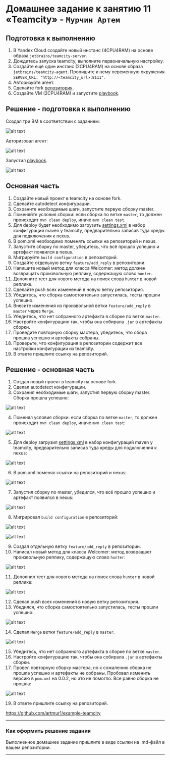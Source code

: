 # Домашнее задание к занятию 11 «Teamcity» - `Мурчин Артем`

## Подготовка к выполнению

1. В Yandex Cloud создайте новый инстанс (4CPU4RAM) на основе образа `jetbrains/teamcity-server`.
2. Дождитесь запуска teamcity, выполните первоначальную настройку.
3. Создайте ещё один инстанс (2CPU4RAM) на основе образа `jetbrains/teamcity-agent`. Пропишите к нему переменную окружения `SERVER_URL: "http://<teamcity_url>:8111"`.
4. Авторизуйте агент.
5. Сделайте fork [репозитория](https://github.com/aragastmatb/example-teamcity).
6. Создайте VM (2CPU4RAM) и запустите [playbook](./infrastructure).

## Решение - подготовка к выполнению

Создал три ВМ в соответствии с заданием:

![alt text](https://github.com/artmur1/19-05-teamcity-hw/blob/main/img/19-05-01-01-hw.png)

Авторизовал агент:

![alt text](https://github.com/artmur1/19-05-teamcity-hw/blob/main/img/19-05-01-02-hw.png)

Запустил [playbook](./infrastructure).

![alt text](https://github.com/artmur1/19-05-teamcity-hw/blob/main/img/19-05-01-04-hw.png)

## Основная часть

1. Создайте новый проект в teamcity на основе fork.
2. Сделайте autodetect конфигурации.
3. Сохраните необходимые шаги, запустите первую сборку master.
4. Поменяйте условия сборки: если сборка по ветке `master`, то должен происходит `mvn clean deploy`, иначе `mvn clean test`.
5. Для deploy будет необходимо загрузить [settings.xml](./teamcity/settings.xml) в набор конфигураций maven у teamcity, предварительно записав туда креды для подключения к nexus.
6. В pom.xml необходимо поменять ссылки на репозиторий и nexus.
7. Запустите сборку по master, убедитесь, что всё прошло успешно и артефакт появился в nexus.
8. Мигрируйте `build configuration` в репозиторий.
9. Создайте отдельную ветку `feature/add_reply` в репозитории.
10. Напишите новый метод для класса Welcomer: метод должен возвращать произвольную реплику, содержащую слово `hunter`.
11. Дополните тест для нового метода на поиск слова `hunter` в новой реплике.
12. Сделайте push всех изменений в новую ветку репозитория.
13. Убедитесь, что сборка самостоятельно запустилась, тесты прошли успешно.
14. Внесите изменения из произвольной ветки `feature/add_reply` в `master` через `Merge`.
15. Убедитесь, что нет собранного артефакта в сборке по ветке `master`.
16. Настройте конфигурацию так, чтобы она собирала `.jar` в артефакты сборки.
17. Проведите повторную сборку мастера, убедитесь, что сбора прошла успешно и артефакты собраны.
18. Проверьте, что конфигурация в репозитории содержит все настройки конфигурации из teamcity.
19. В ответе пришлите ссылку на репозиторий.

## Решение - основная часть

1. Создал новый проект в teamcity на основе fork.
2. Сделал autodetect конфигурации.
3. Сохранил необходимые шаги, запустил первую сборку master. Сборка прошла успешно:

![alt text](https://github.com/artmur1/19-05-teamcity-hw/blob/main/img/19-05-01-05-hw.png)

4. Поменял условия сборки: если сборка по ветке `master`, то должен происходит `mvn clean deploy`, иначе `mvn clean test`:

![alt text](https://github.com/artmur1/19-05-teamcity-hw/blob/main/img/19-05-01-06-hw.png)

5. Для deploy загрузил [settings.xml](./teamcity/settings.xml) в набор конфигураций maven у teamcity, предварительно записав туда креды для подключения к nexus:

![alt text](https://github.com/artmur1/19-05-teamcity-hw/blob/main/img/19-05-01-07-hw.png)

6. В pom.xml поменял ссылки на репозиторий и nexus:

![alt text](https://github.com/artmur1/19-05-teamcity-hw/blob/main/img/19-05-01-08-hw.png)

7. Запустил сборку по master, убедился, что всё прошло успешно и артефакт появился в nexus:

![alt text](https://github.com/artmur1/19-05-teamcity-hw/blob/main/img/19-05-01-09-hw.png)

8. Мигрировал `build configuration` в репозиторий:

![alt text](https://github.com/artmur1/19-05-teamcity-hw/blob/main/img/19-05-01-095-hw.png)

![alt text](https://github.com/artmur1/19-05-teamcity-hw/blob/main/img/19-05-01-096-hw.png)

9. Создал отдельную ветку `feature/add_reply` в репозитории.
10. Написал новый метод для класса Welcomer: метод возвращает произвольную реплику, содержащую слово `hunter`:

![alt text](https://github.com/artmur1/19-05-teamcity-hw/blob/main/img/19-05-01-10-hw.png)

11. Дополнил тест для нового метода на поиск слова `hunter` в новой реплике:

![alt text](https://github.com/artmur1/19-05-teamcity-hw/blob/main/img/19-05-01-11-hw.png)

12. Сделал push всех изменений в новую ветку репозитория.
13. Убедился, что сборка самостоятельно запустилась, тесты прошли успешно:

![alt text](https://github.com/artmur1/19-05-teamcity-hw/blob/main/img/19-05-01-12-hw.png)

14. Сделал `Merge` ветки `feature/add_reply` в `master`.

![alt text](https://github.com/artmur1/19-05-teamcity-hw/blob/main/img/19-05-01-13-hw.png)

15. Убедитесь, что нет собранного артефакта в сборке по ветке `master`.
16. Настройте конфигурацию так, чтобы она собирала `.jar` в артефакты сборки.
17. Провел повторную сборку мастера, но к сожалению сборка не прошла успешно и артефакты не собраны. Пробовал изменить версию в `pom.xml` на 0.0.2, но это не помогло. Все равно сборка не прошла:

![alt text](https://github.com/artmur1/19-05-teamcity-hw/blob/main/img/19-05-01-14-hw.png)

19. В ответе пришлите ссылку на репозиторий.

https://github.com/artmur1/example-teamcity

---

### Как оформить решение задания

Выполненное домашнее задание пришлите в виде ссылки на .md-файл в вашем репозитории.

---
